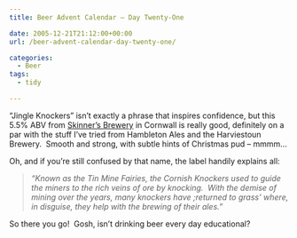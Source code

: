 ```yaml
---
title: Beer Advent Calendar – Day Twenty-One

date: 2005-12-21T21:12:00+00:00
url: /beer-advent-calendar-day-twenty-one/

categories:
  - Beer
tags:
  - tidy

---
```

&#8220;Jingle Knockers&#8221; isn&#8217;t exactly a phrase that inspires confidence, but this 5.5% ABV from [Skinner&#8217;s Brewery][1] in Cornwall is really good, definitely on a par with the stuff I&#8217;ve tried from Hambleton Ales and the Harviestoun Brewery.  Smooth and strong, with subtle hints of Christmas pud &#8211; mmmm&#8230;

Oh, and if you&#8217;re still confused by that name, the label handily explains all:

> _&#8220;Known as the Tin Mine Fairies, the Cornish Knockers used to guide the miners to the rich veins of ore by knocking.  With the demise of mining over the years, many knockers have ;returned to grass&#8217; where, in disguise, they help with the brewing of their ales.&#8221;_

So there you go!  Gosh, isn&#8217;t drinking beer every day educational?

 [1]: http://www.skinnersbrewery.com/